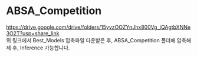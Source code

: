 # ABSA_Competition



https://drive.google.com/drive/folders/15yvzOOZYnJhx800Vg_iQAgtbXNNe3O2T?usp=share_link <br/>
위 링크에서 Best_Models 압축파일 다운받은 후, ABSA_Competition 폴더에 압축해제 후, Inference 가능합니다.
